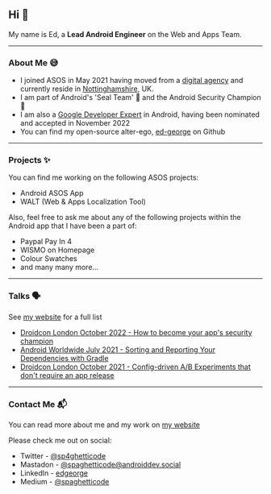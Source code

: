## Hi 👋

My name is Ed, a **Lead Android Engineer** on the Web and Apps Team.

---

### About Me 😅

*   I joined ASOS in May 2021 having moved from a [digital agency](https://himumsaiddad.com) and currently reside in [Nottinghamshire](https://en.wikipedia.org/wiki/Beeston,_Nottinghamshire), UK.
*   I am part of Android's 'Seal Team' 🦭 and the Android Security Champion 🔐
*   I am also a [Google Developer Expert](https://developers.google.com/community/experts) in Android, having been nominated and accepted in November 2022
*   You can find my open-source alter-ego, [ed-george](https://github.com/ed-george) on Github

---

### Projects ✨

You can find me working on the following ASOS projects:

*   Android ASOS App
*   WALT (Web & Apps Localization Tool)

Also, feel free to ask me about any of the following projects within the Android app that I have been a part of:

*   Paypal Pay In 4
*   WISMO on Homepage
*   Colour Swatches
*   and many many more...

---

### Talks 🗣

See [my website](https://spght.dev/talks) for a full list

*   [Droidcon London October 2022 - How to become your app's security champion](https://www.droidcon.com/2022/11/15/how-to-become-your-apps-security-champion) 
*   [Android Worldwide July 2021 - Sorting and Reporting Your Dependencies with Gradle](https://www.youtube.com/watch?v=4PCCiEThhbE)
*   [Droidcon London October 2021 - Config-driven A/B Experiments that don't require an app release](https://www.droidcon.com/2021/11/17/implementing-config-driven-experiments-that-dont-require-a-release)

---

### Contact Me 📬

You can read more about me and my work on [my website](https://ed-george.github.io/)

Please check me out on social:

*   Twitter - [@sp4ghetticode](http://twitter.com/sp4ghetticode)
*   Mastadon - [@spaghetticode@androiddev.social](https://androiddev.social/@spaghetticode) 
*   LinkedIn - [edgeorge](http://linkedin.com/in/edgeorge)
*   Medium - [@spaghetticode](https://medium.com/@spaghetticode)
